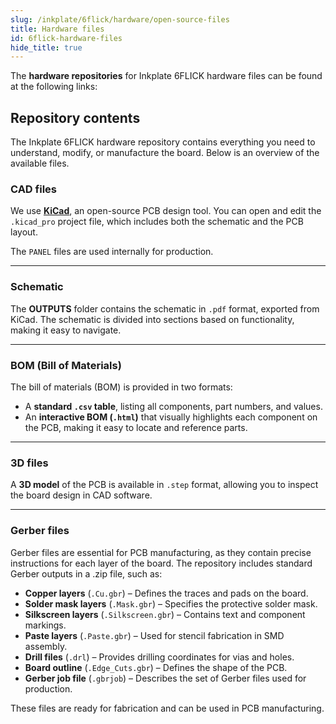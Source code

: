 ```yaml
---
slug: /inkplate/6flick/hardware/open-source-files
title: Hardware files
id: 6flick-hardware-files
hide_title: true
---
```


<SectionTitle title="Hardware Files" backgroundImage="/img/inkplate_2/hardware.png" />

The **hardware repositories** for Inkplate 6FLICK hardware files can be found at the following links:

<QuickLink 
  title="Soldered Inkplate 6FLICK hardware design" 
  description="Hardware design, BOM, gerbers and 3D files for Soldered Inkplate 6FLICK, designed by Soldered Electronics"
  url="https://github.com/SolderedElectronics/Soldered-Inkplate-6-FLICK-hardware-design" 
/>

## Repository contents

The Inkplate 6FLICK hardware repository contains everything you need to understand, modify, or manufacture the board. Below is an overview of the available files.

### CAD files

We use [**KiCad**](https://www.kicad.org/), an open-source PCB design tool. You can open and edit the `.kicad_pro` project file, which includes both the schematic and the PCB layout.

The `PANEL` files are used internally for production.

<CenteredImage src="/img/inkplate_6_flick/kicad.png" alt="Inkplate 6FLICK KiCad project" caption="Inkplate 6FLICK KiCad project" />

---

### Schematic

The **OUTPUTS** folder contains the schematic in `.pdf` format, exported from KiCad. The schematic is divided into sections based on functionality, making it easy to navigate.

<CenteredImage src="/img/inkplate_6_flick/schematic.png" alt="Inkplate 6FLICK schematic" caption="Inkplate 6FLICK schematic 2/7" />

---

### BOM (Bill of Materials)

The bill of materials (BOM) is provided in two formats:

- A **standard `.csv` table**, listing all components, part numbers, and values.
- An **interactive BOM (`.html`)** that visually highlights each component on the PCB, making it easy to locate and reference parts.

<CenteredImage src="/img/inkplate_6_flick/ibom.png" alt="Inkplate 6FLICK interactive BOM" caption="IBOM for 6FLICK" />

---

### 3D files

A **3D model** of the PCB is available in `.step` format, allowing you to inspect the board design in CAD software.

---

### Gerber files

Gerber files are essential for PCB manufacturing, as they contain precise instructions for each layer of the board. The repository includes standard Gerber outputs in a .zip file, such as:

- **Copper layers** (`.Cu.gbr`) – Defines the traces and pads on the board.
- **Solder mask layers** (`.Mask.gbr`) – Specifies the protective solder mask.
- **Silkscreen layers** (`.Silkscreen.gbr`) – Contains text and component markings.
- **Paste layers** (`.Paste.gbr`) – Used for stencil fabrication in SMD assembly.
- **Drill files** (`.drl`) – Provides drilling coordinates for vias and holes.
- **Board outline** (`.Edge_Cuts.gbr`) – Defines the shape of the PCB.
- **Gerber job file** (`.gbrjob`) – Describes the set of Gerber files used for production.

These files are ready for fabrication and can be used in PCB manufacturing.
